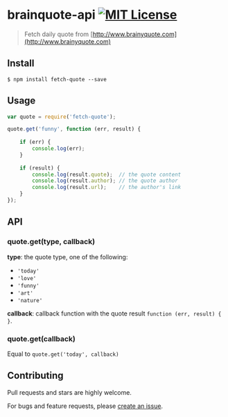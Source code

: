 # brainquote-api [![MIT License](https://img.shields.io/badge/license-MIT_License-green.svg?style=flat-square)](https://github.com/bubkoo/fetch-quote/blob/master/LICENSE)


> Fetch daily quote from [http://www.brainyquote.com](http://www.brainyquote.com)


## Install

```
$ npm install fetch-quote --save
```

## Usage

```js
var quote = require('fetch-quote');

quote.get('funny', function (err, result) {
    
    if (err) {
        console.log(err);
    }
        
    if (result) {
        console.log(result.quote);  // the quote content
        console.log(result.author); // the quote author
        console.log(result.url);    // the author's link
    }
});

```
## API

### quote.get(type, callback)

**type**: the quote type, one of the following:

- `'today'`
- `'love'`
- `'funny'`
- `'art'`
- `'nature'`

**callback**: callback function with the quote result `function (err, result) { }`.

### quote.get(callback)

Equal to `quote.get('today', callback)`



## Contributing

Pull requests and stars are highly welcome.

For bugs and feature requests, please [create an issue](https://github.com/appin/brainquote-api/issues/new).
